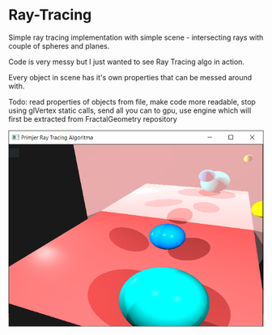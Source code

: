 # Ray-Tracing
Simple ray tracing implementation with simple scene - intersecting rays with couple of spheres and planes.

Code is very messy but I just wanted to see Ray Tracing algo in action.

Every object in scene has it's own properties that can be messed around with.

Todo: read properties of objects from file, make code more readable, stop using glVertex static calls, send all you can to gpu, use engine which will first be extracted from FractalGeometry repository

![GitHub Logo](/ray_tracer.PNG)


